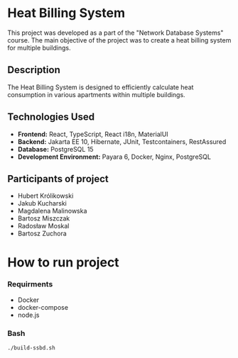 # Heat Billing System

This project was developed as a part of the "Network Database Systems" course. The main objective of the project was to create a heat billing system for multiple buildings.

## Description

The Heat Billing System is designed to efficiently calculate heat consumption in various apartments within multiple buildings.

## Technologies Used

- **Frontend:** React, TypeScript, React i18n, MaterialUI
- **Backend:** Jakarta EE 10, Hibernate, JUnit, Testcontainers, RestAssured
- **Database:** PostgreSQL 15
- **Development Environment:** Payara 6, Docker, Nginx, PostgreSQL

## Participants of project

- Hubert Królikowski
- Jakub Kucharski
- Magdalena Malinowska
- Bartosz Miszczak
- Radosław Moskal
- Bartosz Zuchora

# How to run project

### Requirments
 - Docker
 - docker-compose
 - node.js

### Bash
```shell script
./build-ssbd.sh
```

